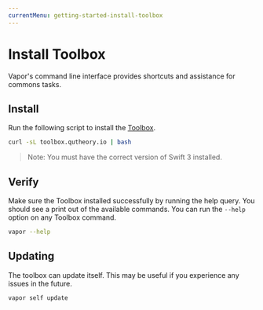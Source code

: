 ```yaml
---
currentMenu: getting-started-install-toolbox
---
```


# Install Toolbox

Vapor's command line interface provides shortcuts and assistance for commons tasks.

## Install

Run the following script to install the [Toolbox](https://github.com/qutheory/toolbox).

```sh
curl -sL toolbox.qutheory.io | bash
```

> Note: You must have the correct version of Swift 3 installed.

## Verify

Make sure the Toolbox installed successfully by running the help query. You should see a print out of the available commands. You can run the `--help` option on any Toolbox command.

```sh
vapor --help
```

## Updating

The toolbox can update itself. This may be useful if you experience any issues in the future.

```sh
vapor self update
```